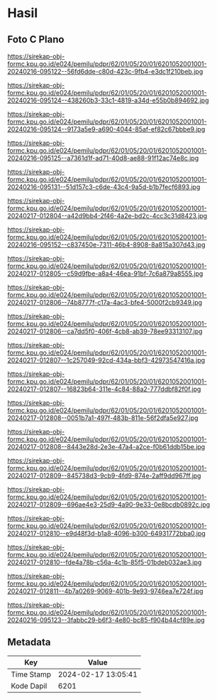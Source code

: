 # Hasil

## Foto C Plano

https://sirekap-obj-formc.kpu.go.id/e024/pemilu/pdpr/62/01/05/20/01/6201052001001-20240216-095122--56fd6dde-c80d-423c-9fb4-e3dc1f210beb.jpg

https://sirekap-obj-formc.kpu.go.id/e024/pemilu/pdpr/62/01/05/20/01/6201052001001-20240216-095124--438260b3-33c1-4819-a34d-e55b0b894692.jpg

https://sirekap-obj-formc.kpu.go.id/e024/pemilu/pdpr/62/01/05/20/01/6201052001001-20240216-095124--9173a5e9-a690-4044-85af-ef82c67bbbe9.jpg

https://sirekap-obj-formc.kpu.go.id/e024/pemilu/pdpr/62/01/05/20/01/6201052001001-20240216-095125--a7361d1f-ad71-40d8-ae88-91f12ac74e8c.jpg

https://sirekap-obj-formc.kpu.go.id/e024/pemilu/pdpr/62/01/05/20/01/6201052001001-20240216-095131--51d157c3-c6de-43c4-9a5d-b1b7fecf6893.jpg

https://sirekap-obj-formc.kpu.go.id/e024/pemilu/pdpr/62/01/05/20/01/6201052001001-20240217-012804--a42d9bb4-2f46-4a2e-bd2c-4cc3c31d8423.jpg

https://sirekap-obj-formc.kpu.go.id/e024/pemilu/pdpr/62/01/05/20/01/6201052001001-20240216-095152--c837450e-7311-46b4-8908-8a815a307d43.jpg

https://sirekap-obj-formc.kpu.go.id/e024/pemilu/pdpr/62/01/05/20/01/6201052001001-20240217-012805--c59d9fbe-a8a4-46ea-91bf-7c6a879a8555.jpg

https://sirekap-obj-formc.kpu.go.id/e024/pemilu/pdpr/62/01/05/20/01/6201052001001-20240217-012806--74b8777f-c17a-4ac3-bfe4-5000f2cb9349.jpg

https://sirekap-obj-formc.kpu.go.id/e024/pemilu/pdpr/62/01/05/20/01/6201052001001-20240217-012806--ca7dd5f0-406f-4cb8-ab39-78ee93313107.jpg

https://sirekap-obj-formc.kpu.go.id/e024/pemilu/pdpr/62/01/05/20/01/6201052001001-20240217-012807--1c257049-92cd-434a-bbf3-42973547416a.jpg

https://sirekap-obj-formc.kpu.go.id/e024/pemilu/pdpr/62/01/05/20/01/6201052001001-20240217-012807--16823b64-311e-4c84-88a2-777ddbf82f0f.jpg

https://sirekap-obj-formc.kpu.go.id/e024/pemilu/pdpr/62/01/05/20/01/6201052001001-20240217-012808--0051b7a1-497f-483b-811e-56f2dfa5e927.jpg

https://sirekap-obj-formc.kpu.go.id/e024/pemilu/pdpr/62/01/05/20/01/6201052001001-20240217-012808--8443e28d-2e3e-47a4-a2ce-f0b61ddb15be.jpg

https://sirekap-obj-formc.kpu.go.id/e024/pemilu/pdpr/62/01/05/20/01/6201052001001-20240217-012809--845738d3-9cb9-4fd9-874e-2aff9dd967ff.jpg

https://sirekap-obj-formc.kpu.go.id/e024/pemilu/pdpr/62/01/05/20/01/6201052001001-20240217-012809--696ae4e3-25d9-4a90-9e33-0e8bcdb0892c.jpg

https://sirekap-obj-formc.kpu.go.id/e024/pemilu/pdpr/62/01/05/20/01/6201052001001-20240217-012810--e9d48f3d-b1a8-4096-b300-64931772bba0.jpg

https://sirekap-obj-formc.kpu.go.id/e024/pemilu/pdpr/62/01/05/20/01/6201052001001-20240217-012810--fde4a78b-c56a-4c1b-85f5-01bdeb032ae3.jpg

https://sirekap-obj-formc.kpu.go.id/e024/pemilu/pdpr/62/01/05/20/01/6201052001001-20240217-012811--4b7a0269-9069-401b-9e93-9746ea7e724f.jpg

https://sirekap-obj-formc.kpu.go.id/e024/pemilu/pdpr/62/01/05/20/01/6201052001001-20240216-095123--3fabbc29-b6f3-4e80-bc85-f904b44cf89e.jpg


## Metadata

| Key        | Value               |
| ---------- | ------------------- |
| Time Stamp | 2024-02-17 13:05:41 |
| Kode Dapil | 6201                |



